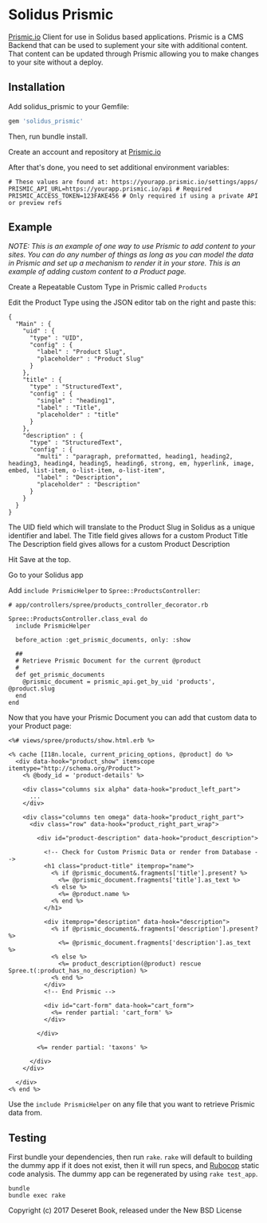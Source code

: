 # Solidus Prismic

[Prismic.io](https://prismic.io) Client for use in Solidus based applications.
Prismic is a CMS Backend that can be used to suplement your site with additional
content. That content can be updated through Prismic allowing you to make changes
to your site without a deploy.

## Installation

Add solidus_prismic to your Gemfile:

```ruby
gem 'solidus_prismic'
```

Then, run bundle install.

Create an account and repository at [Prismic.io](https://prismic.io)

After that's done, you need to set additional environment variables:
```
# These values are found at: https://yourapp.prismic.io/settings/apps/
PRISMIC_API_URL=https://yourapp.prismic.io/api # Required
PRISMIC_ACCESS_TOKEN=123FAKE456 # Only required if using a private API or preview refs
```

## Example

_NOTE: This is an example of one way to use Prismic to add content to your sites.
You can do any number of things as long as you can model the data in Prismic and
set up a mechanism to render it in your store. This is an example of adding custom
content to a Product page._

Create a Repeatable Custom Type in Prismic called `Products`

Edit the Product Type using the JSON editor tab on the right and paste this:

```
{
  "Main" : {
    "uid" : {
      "type" : "UID",
      "config" : {
        "label" : "Product Slug",
        "placeholder" : "Product Slug"
      }
    },
    "title" : {
      "type" : "StructuredText",
      "config" : {
        "single" : "heading1",
        "label" : "Title",
        "placeholder" : "title"
      }
    },
    "description" : {
      "type" : "StructuredText",
      "config" : {
        "multi" : "paragraph, preformatted, heading1, heading2, heading3, heading4, heading5, heading6, strong, em, hyperlink, image, embed, list-item, o-list-item, o-list-item",
        "label" : "Description",
        "placeholder" : "Description"
      }
    }
  }
}
```

The UID field which will translate to the Product Slug in Solidus as a unique identifier and label.
The Title field gives allows for a custom Product Title
The Description field gives allows for a custom Product Description

Hit Save at the top.

Go to your Solidus app

Add `include PrismicHelper` to `Spree::ProductsController`:

```
# app/controllers/spree/products_controller_decorator.rb

Spree::ProductsController.class_eval do
  include PrismicHelper

  before_action :get_prismic_documents, only: :show

  ##
  # Retrieve Prismic Document for the current @product
  #
  def get_prismic_documents
    @prismic_document = prismic_api.get_by_uid 'products', @product.slug
  end
end
```

Now that you have your Prismic Document you can add that custom data to your Product page:

```
<%# views/spree/products/show.html.erb %>

<% cache [I18n.locale, current_pricing_options, @product] do %>
  <div data-hook="product_show" itemscope itemtype="http://schema.org/Product">
    <% @body_id = 'product-details' %>

    <div class="columns six alpha" data-hook="product_left_part">
      ...
    </div>

    <div class="columns ten omega" data-hook="product_right_part">
      <div class="row" data-hook="product_right_part_wrap">

        <div id="product-description" data-hook="product_description">

          <!-- Check for Custom Prismic Data or render from Database -->
          <h1 class="product-title" itemprop="name">
            <% if @prismic_document&.fragments['title'].present? %>
              <%= @prismic_document.fragments['title'].as_text %>
            <% else %>
              <%= @product.name %>
            <% end %>
          </h1>

          <div itemprop="description" data-hook="description">
            <% if @prismic_document&.fragments['description'].present? %>
              <%= @prismic_document.fragments['description'].as_text %>
            <% else %>
              <%= product_description(@product) rescue Spree.t(:product_has_no_description) %>
            <% end %>
          </div>
          <!-- End Prismic -->

          <div id="cart-form" data-hook="cart_form">
            <%= render partial: 'cart_form' %>
          </div>

        </div>

        <%= render partial: 'taxons' %>

      </div>
    </div>

  </div>
<% end %>
```

Use the `include PrismicHelper` on any file that you want to retrieve Prismic data from.

## Testing

First bundle your dependencies, then run `rake`. `rake` will default to building the dummy app if it does not exist, then it will run specs, and [Rubocop](https://github.com/bbatsov/rubocop) static code analysis. The dummy app can be regenerated by using `rake test_app`.

```shell
bundle
bundle exec rake
```

Copyright (c) 2017 Deseret Book, released under the New BSD License
